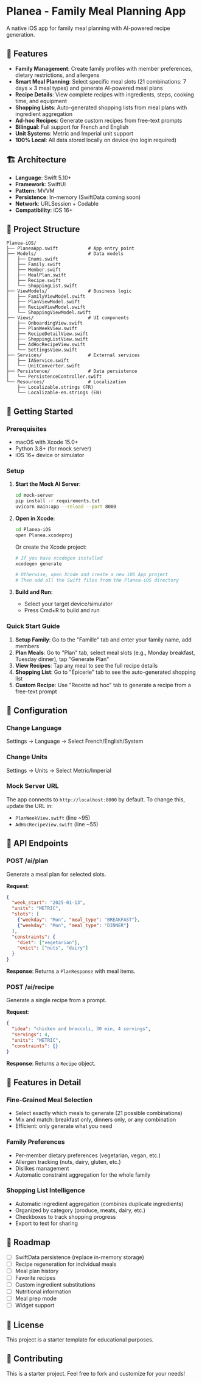 # Planea - Family Meal Planning App

A native iOS app for family meal planning with AI-powered recipe generation.

## 🎯 Features

- **Family Management**: Create family profiles with member preferences, dietary restrictions, and allergens
- **Smart Meal Planning**: Select specific meal slots (21 combinations: 7 days × 3 meal types) and generate AI-powered meal plans
- **Recipe Details**: View complete recipes with ingredients, steps, cooking time, and equipment
- **Shopping Lists**: Auto-generated shopping lists from meal plans with ingredient aggregation
- **Ad-hoc Recipes**: Generate custom recipes from free-text prompts
- **Bilingual**: Full support for French and English
- **Unit Systems**: Metric and Imperial unit support
- **100% Local**: All data stored locally on device (no login required)

## 🏗️ Architecture

- **Language**: Swift 5.10+
- **Framework**: SwiftUI
- **Pattern**: MVVM
- **Persistence**: In-memory (SwiftData coming soon)
- **Network**: URLSession + Codable
- **Compatibility**: iOS 16+

## 📁 Project Structure

```
Planea-iOS/
├── PlaneaApp.swift           # App entry point
├── Models/                   # Data models
│   ├── Enums.swift
│   ├── Family.swift
│   ├── Member.swift
│   ├── MealPlan.swift
│   ├── Recipe.swift
│   └── ShoppingList.swift
├── ViewModels/               # Business logic
│   ├── FamilyViewModel.swift
│   ├── PlanViewModel.swift
│   ├── RecipeViewModel.swift
│   └── ShoppingViewModel.swift
├── Views/                    # UI components
│   ├── OnboardingView.swift
│   ├── PlanWeekView.swift
│   ├── RecipeDetailView.swift
│   ├── ShoppingListView.swift
│   ├── AdHocRecipeView.swift
│   └── SettingsView.swift
├── Services/                 # External services
│   ├── IAService.swift
│   └── UnitConverter.swift
├── Persistence/              # Data persistence
│   └── PersistenceController.swift
└── Resources/                # Localization
    ├── Localizable.strings (FR)
    └── Localizable-en.strings (EN)
```

## 🚀 Getting Started

### Prerequisites

- macOS with Xcode 15.0+
- Python 3.8+ (for mock server)
- iOS 16+ device or simulator

### Setup

1. **Start the Mock AI Server**:
   ```bash
   cd mock-server
   pip install -r requirements.txt
   uvicorn main:app --reload --port 8000
   ```

2. **Open in Xcode**:
   ```bash
   cd Planea-iOS
   open Planea.xcodeproj
   ```
   
   Or create the Xcode project:
   ```bash
   # If you have xcodegen installed
   xcodegen generate
   
   # Otherwise, open Xcode and create a new iOS App project
   # Then add all the Swift files from the Planea-iOS directory
   ```

3. **Build and Run**:
   - Select your target device/simulator
   - Press Cmd+R to build and run

### Quick Start Guide

1. **Setup Family**: Go to the "Famille" tab and enter your family name, add members
2. **Plan Meals**: Go to "Plan" tab, select meal slots (e.g., Monday breakfast, Tuesday dinner), tap "Generate Plan"
3. **View Recipes**: Tap any meal to see the full recipe details
4. **Shopping List**: Go to "Épicerie" tab to see the auto-generated shopping list
5. **Custom Recipe**: Use "Recette ad hoc" tab to generate a recipe from a free-text prompt

## 🔧 Configuration

### Change Language
Settings → Language → Select French/English/System

### Change Units
Settings → Units → Select Metric/Imperial

### Mock Server URL
The app connects to `http://localhost:8000` by default. To change this, update the URL in:
- `PlanWeekView.swift` (line ~95)
- `AdHocRecipeView.swift` (line ~55)

## 📝 API Endpoints

### POST /ai/plan
Generate a meal plan for selected slots.

**Request**:
```json
{
  "week_start": "2025-01-13",
  "units": "METRIC",
  "slots": [
    {"weekday": "Mon", "meal_type": "BREAKFAST"},
    {"weekday": "Mon", "meal_type": "DINNER"}
  ],
  "constraints": {
    "diet": ["vegetarian"],
    "evict": ["nuts", "dairy"]
  }
}
```

**Response**: Returns a `PlanResponse` with meal items.

### POST /ai/recipe
Generate a single recipe from a prompt.

**Request**:
```json
{
  "idea": "chicken and broccoli, 30 min, 4 servings",
  "servings": 4,
  "units": "METRIC",
  "constraints": {}
}
```

**Response**: Returns a `Recipe` object.

## 🎨 Features in Detail

### Fine-Grained Meal Selection
- Select exactly which meals to generate (21 possible combinations)
- Mix and match: breakfast only, dinners only, or any combination
- Efficient: only generate what you need

### Family Preferences
- Per-member dietary preferences (vegetarian, vegan, etc.)
- Allergen tracking (nuts, dairy, gluten, etc.)
- Dislikes management
- Automatic constraint aggregation for the whole family

### Shopping List Intelligence
- Automatic ingredient aggregation (combines duplicate ingredients)
- Organized by category (produce, meats, dairy, etc.)
- Checkboxes to track shopping progress
- Export to text for sharing

## 🔮 Roadmap

- [ ] SwiftData persistence (replace in-memory storage)
- [ ] Recipe regeneration for individual meals
- [ ] Meal plan history
- [ ] Favorite recipes
- [ ] Custom ingredient substitutions
- [ ] Nutritional information
- [ ] Meal prep mode
- [ ] Widget support

## 📄 License

This project is a starter template for educational purposes.

## 🤝 Contributing

This is a starter project. Feel free to fork and customize for your needs!
